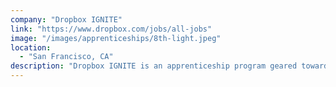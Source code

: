 ```yaml
---
company: "Dropbox IGNITE"
link: "https://www.dropbox.com/jobs/all-jobs"
image: "/images/apprenticeships/8th-light.jpeg"
location:
  - "San Francisco, CA"
description: "Dropbox IGNITE is an apprenticeship program geared towards professionals with non-traditional software engineering backgrounds who are looking to start or re-start their professional career."
---
```

